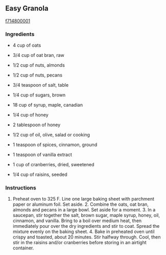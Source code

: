 ## Easy Granola

[f714800001](http://tastykitchen.com/recipes/appetizers-and-snacks/easy-granola-3/)

### Ingredients

 - 4 cup of oats

 - 3/4 cup of oat bran, raw

 - 1/2 cup of nuts, almonds

 - 1/2 cup of nuts, pecans

 - 3/4 teaspoon of salt, table

 - 1/4 cup of sugars, brown

 - 18 cup of syrup, maple, canadian

 - 1/4 cup of honey

 - 2 tablespoon of honey

 - 1/2 cup of oil, olive, salad or cooking

 - 1 teaspoon of spices, cinnamon, ground

 - 1 teaspoon of vanilla extract

 - 1 cup of cranberries, dried, sweetened

 - 1/4 cup of raisins, seeded

### Instructions

1. Preheat oven to 325 F. Line one large baking sheet with parchment paper or aluminum foil. Set aside. 2. Combine the oats, oat bran, almonds and pecans in a large bowl. Set aside for a moment. 3. In a saucepan, stir together the salt, brown sugar, maple syrup, honey, oil, cinnamon, and vanilla. Bring to a boil over medium heat, then immediately pour over the dry ingredients and stir to coat. Spread the mixture evenly on the baking sheet. 4. Bake in preheated oven until crispy and toasted, about 20 minutes. Stir halfway through. Cool, then stir in the raisins and/or cranberries before storing in an airtight container.